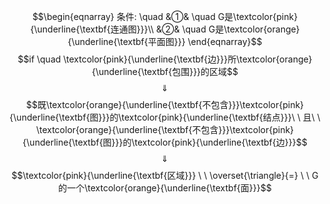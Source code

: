 $$\begin{eqnarray}
条件: \quad
&①& \quad G是\textcolor{pink}{\underline{\textbf{连通图}}}\\
&②& \quad G是\textcolor{orange}{\underline{\textbf{平面图}}}
\end{eqnarray}$$
$$if \quad \textcolor{pink}{\underline{\textbf{边}}}所\textcolor{orange}{\underline{\textbf{包围}}}的区域$$
$$\quad \Downarrow \quad $$
$$既\textcolor{orange}{\underline{\textbf{不包含}}}\textcolor{pink}{\underline{\textbf{图}}}的\textcolor{pink}{\underline{\textbf{结点}}}\ \ 且\ \ \textcolor{orange}{\underline{\textbf{不包含}}}\textcolor{pink}{\underline{\textbf{图}}}的\textcolor{pink}{\underline{\textbf{边}}}$$
$$\quad \Downarrow \quad $$
$$\textcolor{pink}{\underline{\textbf{区域}}} \ \  \overset{\triangle}{=} \ \ G的一个\textcolor{orange}{\underline{\textbf{面}}}$$